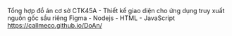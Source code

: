 Tổng hợp đồ án cơ sở CTK45A - Thiết kế giao diện cho ứng dụng truy xuất nguồn gốc sầu riêng
Figma - Nodejs - HTML - JavaScript
https://callmeco.github.io/DoAn/
